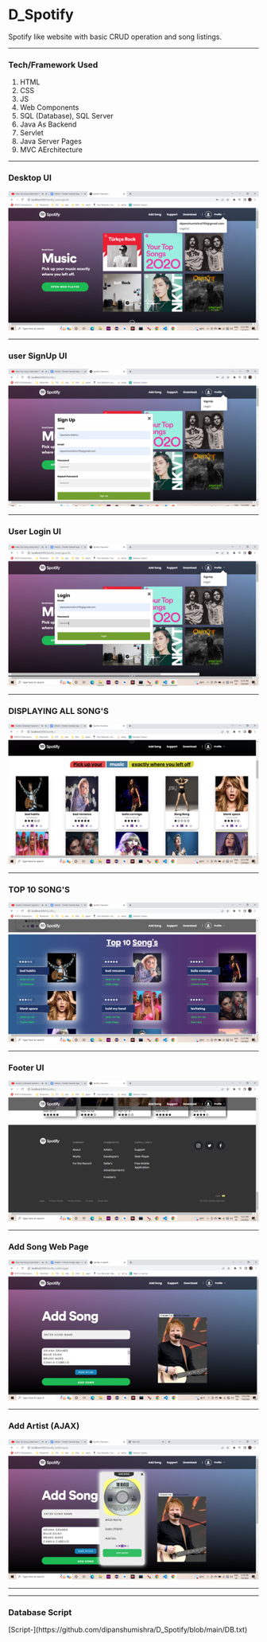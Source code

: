 # D_Spotify
Spotify like website with basic CRUD operation and song listings.
<hr>

<h3 align="left">Tech/Framework Used</h3>

<ol>
    <li>HTML</li>
    <li>CSS</li>
    <li>JS</li>
    <li>Web Components</li>
    <li>SQL (Database), SQL Server</li>
    <li>Java As Backend</li>
    <li>Servlet</li>
    <li>Java Server Pages</li>
    <li>MVC AErchitecture</li>
</ol>

<hr>

<h3 align="left">Desktop UI</h3>
<img src="https://github.com/dipanshumishra/D_Spotify/blob/main/assets/ScreenShots/Home_Page.PNG" alt="Alt text" title="Desktop UI">

<hr>

<h3 align="left">user SignUp UI</h3>
<img src="https://github.com/dipanshumishra/D_Spotify/blob/main/assets/ScreenShots/User_Sign_Up.PNG" alt="" title="User SignUp UI">

<hr>


<h3 align="left">User Login UI</h3>
<img src="https://github.com/dipanshumishra/D_Spotify/blob/main/assets/ScreenShots/User_login.PNG" alt="" title="User Login UI">

<hr>

<h3 align="left">DISPLAYING ALL SONG'S</h3>
<img src="https://github.com/dipanshumishra/D_Spotify/blob/main/assets/ScreenShots/All_Songs.PNG" alt="" title="All Song's">

<hr>

<h3 align="left">TOP 10 SONG'S</h3>
<img src="https://github.com/dipanshumishra/D_Spotify/blob/main/assets/ScreenShots/top_10_songs.PNG" alt="" title="Top 10 Songs's">

<hr>

<h3 align="left">Footer UI</h3>
<img src="https://github.com/dipanshumishra/D_Spotify/blob/main/assets/ScreenShots/Footer.PNG" alt="" title="Footer UI">

<hr>

<h3 align="left">Add Song Web Page</h3>
<img src="https://github.com/dipanshumishra/D_Spotify/blob/main/assets/ScreenShots/Add_Song_Page.PNG" alt="" title="Add Song Web Page">

<hr>

<h3 align="left">Add Artist (AJAX)</h3>
<img src="https://github.com/dipanshumishra/D_Spotify/blob/main/assets/ScreenShots/Add_Artist_AJAX.PNG" alt="" title="Add Artist Using (AJAX)">

<hr>
<hr>


<h3 align="left">Database Script</h3>
[Script-](https://github.com/dipanshumishra/D_Spotify/blob/main/DB.txt)



